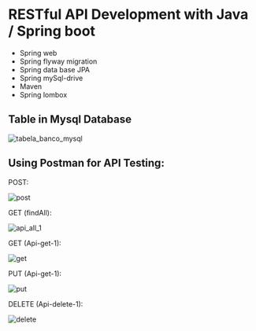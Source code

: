 
   <h1>   RESTful API Development with Java / Spring boot	</h1>

 - Spring web
 - Spring flyway migration
 - Spring data base JPA
 - Spring mySql-drive
 - Maven
 - Spring lombox
<h2> Table in Mysql Database</h2>

![tabela_banco_mysql](https://user-images.githubusercontent.com/46638575/72249532-58f6d180-35d8-11ea-8daa-5f8c16b4948d.jpg)

<h2> Using Postman for API Testing: </h2>

POST:

![post](https://user-images.githubusercontent.com/46638575/73289591-bfd0d900-41db-11ea-9f5a-111df0f0eda0.jpg)

GET (findAll):

![api_all_1](https://user-images.githubusercontent.com/46638575/72248992-34e6c080-35d7-11ea-9c0d-cfa0e826db88.jpg)

GET (Api-get-1):

![get](https://user-images.githubusercontent.com/46638575/73231927-71cabf80-4160-11ea-89da-6db47a238776.jpg)

PUT (Api-get-1):

![put](https://user-images.githubusercontent.com/46638575/73233613-ce7ca900-4165-11ea-8c94-cfa75ffdbb78.jpg)

DELETE (Api-delete-1):

![delete](https://user-images.githubusercontent.com/46638575/73288494-d8d88a80-41d9-11ea-8794-a2988a195124.jpg)
